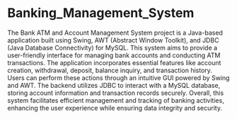 # Banking_Management_System
The Bank ATM and Account Management System project is a Java-based application built using Swing, AWT (Abstract Window Toolkit), and JDBC (Java Database Connectivity) for MySQL. This system aims to provide a user-friendly interface for managing bank accounts and conducting ATM transactions. The application incorporates essential features like account creation, withdrawal, deposit, balance inquiry, and transaction history. Users can perform these actions through an intuitive GUI powered by Swing and AWT. The backend utilizes JDBC to interact with a MySQL database, storing account information and transaction records securely. Overall, this system facilitates efficient management and tracking of banking activities, enhancing the user experience while ensuring data integrity and security.
